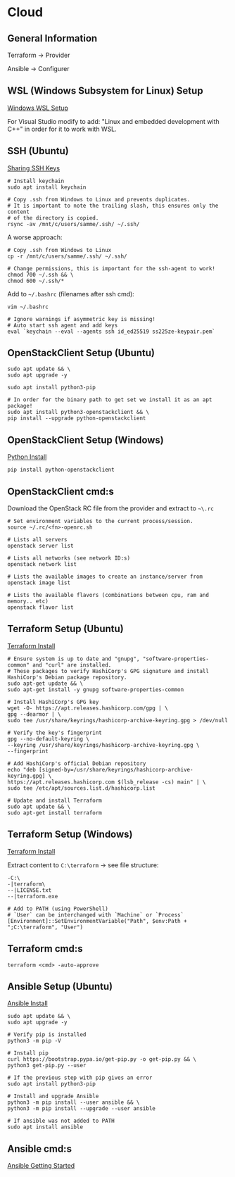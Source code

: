 # Cloud

## General Information

Terraform -> Provider

Ansible -> Configurer

## WSL (Windows Subsystem for Linux) Setup

[Windows WSL Setup](https://learn.microsoft.com/en-us/windows/wsl/setup/environment#file-storage)

For Visual Studio modify to add: "Linux and embedded development with C++" in
order for it to work with WSL.

## SSH (Ubuntu)

[Sharing SSH Keys](https://devblogs.microsoft.com/commandline/sharing-ssh-keys-between-windows-and-wsl-2/)

```shell
# Install keychain
sudo apt install keychain
```

```shell
# Copy .ssh from Windows to Linux and prevents duplicates.
# It is important to note the trailing slash, this ensures only the content
# of the directory is copied.
rsync -av /mnt/c/users/samme/.ssh/ ~/.ssh/
```

A worse approach:

```shell
# Copy .ssh from Windows to Linux
cp -r /mnt/c/users/samme/.ssh/ ~/.ssh/
```

```shell
# Change permissions, this is important for the ssh-agent to work!
chmod 700 ~/.ssh && \
chmod 600 ~/.ssh/*
```

Add to `~/.bashrc` (filenames after ssh cmd):

```shell
vim ~/.bashrc
```

```shell
# Ignore warnings if asymmetric key is missing!
# Auto start ssh agent and add keys
eval `keychain --eval --agents ssh id_ed25519 ss225ze-keypair.pem`
```

## OpenStackClient Setup (Ubuntu)

```shell
sudo apt update && \
sudo apt upgrade -y
```

```shell
sudo apt install python3-pip
```

```shell
# In order for the binary path to get set we install it as an apt package!
sudo apt install python3-openstackclient && \
pip install --upgrade python-openstackclient
```

## OpenStackClient Setup (Windows)

[Python Install](https://www.python.org/downloads/)

```shell
pip install python-openstackclient
```

## OpenStackClient cmd:s

Download the OpenStack RC file from the provider and extract to `~\.rc`

```shell
# Set environment variables to the current process/session.
source ~/.rc/<fn>-openrc.sh
```

```shell
# Lists all servers
openstack server list
```

```shell
# Lists all networks (see network ID:s)
openstack network list
```

```shell
# Lists the available images to create an instance/server from
openstack image list
```

```shell
# Lists the available flavors (combinations between cpu, ram and memory.. etc)
openstack flavor list
```

## Terraform Setup (Ubuntu)

[Terraform Install](https://developer.hashicorp.com/terraform/tutorials/aws-get-started/install-cli)

```shell
# Ensure system is up to date and "gnupg", "software-properties-common" and "curl" are installed.
# These packages to verify HashiCorp's GPG signature and install HashiCorp's Debian package repository.
sudo apt-get update && \
sudo apt-get install -y gnupg software-properties-common
```

```shell
# Install HashiCorp's GPG key
wget -O- https://apt.releases.hashicorp.com/gpg | \
gpg --dearmor | \
sudo tee /usr/share/keyrings/hashicorp-archive-keyring.gpg > /dev/null
```

```shell
# Verify the key's fingerprint
gpg --no-default-keyring \
--keyring /usr/share/keyrings/hashicorp-archive-keyring.gpg \
--fingerprint
```

```shell
# Add HashiCorp's official Debian repository
echo "deb [signed-by=/usr/share/keyrings/hashicorp-archive-keyring.gpg] \
https://apt.releases.hashicorp.com $(lsb_release -cs) main" | \
sudo tee /etc/apt/sources.list.d/hashicorp.list
```

```shell
# Update and install Terraform
sudo apt update && \
sudo apt-get install terraform
```

## Terraform Setup (Windows)

[Terraform Install](https://developer.hashicorp.com/terraform/install?product_intent=terraform)

Extract content to `C:\terraform` -> see file structure:

```text
-C:\
-|terraform\
--|LICENSE.txt
--|terraform.exe
```

```shell
# Add to PATH (using PowerShell)
# `User` can be interchanged with `Machine` or `Process`
[Environment]::SetEnvironmentVariable("Path", $env:Path + ";C:\terraform", "User")
```

## Terraform cmd:s

```shell
terraform <cmd> -auto-approve
```

## Ansible Setup (Ubuntu)

[Ansible Install](https://docs.ansible.com/ansible/latest/installation_guide/intro_installation.html#installing-and-upgrading-ansible-with-pip)

```shell
sudo apt update && \
sudo apt upgrade -y
```

```shell
# Verify pip is installed
python3 -m pip -V
```

```shell
# Install pip
curl https://bootstrap.pypa.io/get-pip.py -o get-pip.py && \
python3 get-pip.py --user
```

```shell
# If the previous step with pip gives an error
sudo apt install python3-pip
```

```shell
# Install and upgrade Ansible
python3 -m pip install --user ansible && \
python3 -m pip install --upgrade --user ansible
```

```shell
# If ansible was not added to PATH
sudo apt install ansible
```

## Ansible cmd:s

[Ansible Getting Started](https://docs.ansible.com/ansible/latest/getting_started/get_started_inventory.html)
